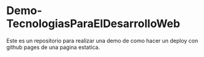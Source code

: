 # Demo-TecnologiasParaElDesarrolloWeb
Este es un repositorio para realizar una demo de como hacer un deploy con github pages de una pagina estatica.
